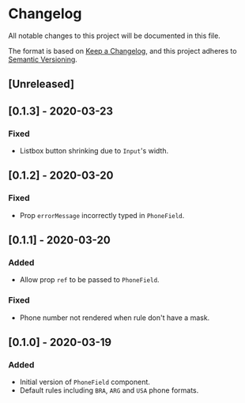 # Changelog
All notable changes to this project will be documented in this file.

The format is based on [Keep a Changelog](https://keepachangelog.com/en/1.0.0/),
and this project adheres to [Semantic Versioning](https://semver.org/spec/v2.0.0.html).

## [Unreleased]

## [0.1.3] - 2020-03-23

### Fixed

- Listbox button shrinking due to `Input`'s width.

## [0.1.2] - 2020-03-20

### Fixed

- Prop `errorMessage` incorrectly typed in `PhoneField`.

## [0.1.1] - 2020-03-20

### Added

- Allow prop `ref` to be passed to `PhoneField`.

### Fixed

- Phone number not rendered when rule don't have a mask.

## [0.1.0] - 2020-03-19

### Added

- Initial version of `PhoneField` component.
- Default rules including `BRA`, `ARG` and `USA` phone formats.
